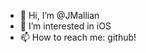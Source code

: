 - 👋 Hi, I’m @JMallian
- 👀 I’m interested in iOS
- 📫 How to reach me: github! 

<!---
JMallian/JMallian is a ✨ special ✨ repository because its `README.md` (this file) appears on your GitHub profile.
You can click the Preview link to take a look at your changes.
--->
